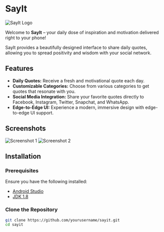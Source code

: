 # SayIt

![SayIt Logo](path/to/logo.png)

Welcome to **SayIt** – your daily dose of inspiration and motivation delivered right to your phone! 

SayIt provides a beautifully designed interface to share daily quotes, allowing you to spread positivity and wisdom with your social network. 

## Features

- **Daily Quotes:** Receive a fresh and motivational quote each day.
- **Customizable Categories:** Choose from various categories to get quotes that resonate with you.
- **Social Media Integration:** Share your favorite quotes directly to Facebook, Instagram, Twitter, Snapchat, and WhatsApp.
- **Edge-to-Edge UI:** Experience a modern, immersive design with edge-to-edge UI support.

## Screenshots

![Screenshot 1](path/to/screenshot1.png)
![Screenshot 2](path/to/screenshot2.png)

## Installation

### Prerequisites

Ensure you have the following installed:

- [Android Studio](https://developer.android.com/studio)
- [JDK 1.8](https://www.oracle.com/java/technologies/javase-jdk8-downloads.html)

### Clone the Repository

```bash
git clone https://github.com/yourusername/sayit.git
cd sayit
